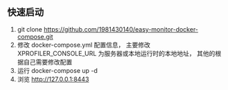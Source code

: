 ## 快速启动
1. git clone https://github.com/1981430140/easy-monitor-docker-compose.git
2. 修改 docker-compose.yml 配置信息， 主要修改 XPROFILER_CONSOLE_URL 为服务器或本地运行时的本地地址， 其他的根据自己需要修改配置
3. 运行 docker-compose up -d
4. 浏览 http://127.0.0.1:8443
